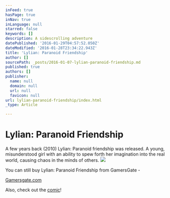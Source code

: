 ```yaml
---
inFeed: true
hasPage: true
inNav: true
inLanguage: null
starred: false
keywords: []
description: A sidescrolling adventure
datePublished: '2016-01-29T04:57:52.050Z'
dateModified: '2016-01-28T23:34:22.943Z'
title: 'Lylian: Paranoid Friendship'
author: []
sourcePath: _posts/2016-01-07-lylian-paranoid-friendship.md
published: true
authors: []
publisher:
  name: null
  domain: null
  url: null
  favicon: null
url: lylian-paranoid-friendship/index.html
_type: Article

---
```

# Lylian: Paranoid Friendship

A few years back (2010) Lylian: Paranoid friendship was released. A young, misunderstood girl with an ability to spew forth her imagination into the real world, causing chaos in the minds of others.
![](https://the-grid-user-content.s3-us-west-2.amazonaws.com/f526fcdf-71bf-4ed7-b5b7-7af09b7b6ef6.png)

You can still buy Lylian: Paranoid Friendship from GamersGate - 

[Gamersgate.com][0]

Also, check out the [comic][1]!

[0]: http://www.gamersgate.com/DD-LYLIANE1/lylian-episode-one-paranoid-friendship
[1]: http://www.pixelpickle.com/lylian-comic/